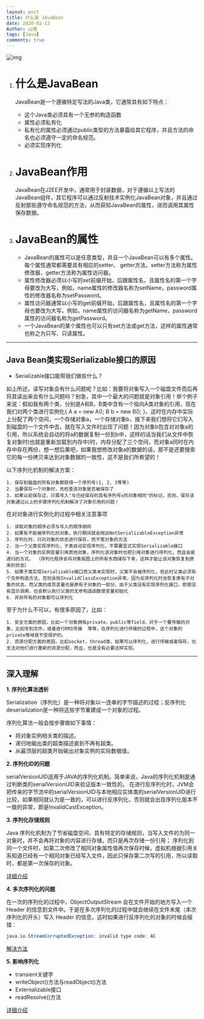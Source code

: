 ```yaml
---
layout: post
title: 什么是 JavaBean
date: 2020-02-13
Author: 山猪
tags: [Java]
comments: true
---
```

![img](https://docs.oracle.com/javase/8/docs/technotes/guides/beans/spec/images/beancontext.gif)

<!-- more -->

1. # 什么是JavaBean

    JavaBean是一个遵循特定写法的Java类，它通常具有如下特点：

    * 这个Java类必须具有一个无参的构造函数
    * 属性必须私有化
    * 私有化的属性必须通过public类型的方法暴露给其它程序，并且方法的命名也必须遵守一定的命名规范。
    * 必须实现序列化

2. # JavaBean作用

    JavaBean在J2EE开发中，通常用于封装数据，对于遵循以上写法的JavaBean组件，其它程序可以通过反射技术实例化JavaBean对象，并且通过反射那些遵守命名规范的方法，从而获知JavaBean的属性，进而调用其属性保存数据。

3. # JavaBean的属性

    * JavaBean的属性可以是任意类型，并且一个JavaBean可以有多个属性。每个属性通常都需要具有相应的setter、 getter方法，setter方法称为属性修改器，getter方法称为属性访问器。
    * 属性修改器必须以小写的set前缀开始，后跟属性名，且属性名的第一个字母要改为大写，例如，name属性的修改器名称为setName，password属性的修改器名称为setPassword。
    * 属性访问器通常以小写的get前缀开始，后跟属性名，且属性名的第一个字母也要改为大写，例如，name属性的访问器名称为getName，password属性的访问器名称为getPassword。
    * 一个JavaBean的某个属性也可以只有set方法或get方法，这样的属性通常也称之为只写、只读属性。

---

## Java Bean类实现Serializable接口的原因

* Serializable接口能帮我们做些什么？

如上所述，读写对象会有什么问题呢？比如：我要将对象写入一个磁盘文件而后再将其读出来会有什么问题吗？别急，其中一个最大的问题就是对象引用！举个例子来说：假如我有两个类，分别是A和B，B类中含有一个指向A类对象的引用，现在我们对两个类进行实例化{ A a = new A(); B b = new B(); }，这时在内存中实际上分配了两个空间，一个存储对象a，一个存储对象b，接下来我们想将它们写入到磁盘的一个文件中去，就在写入文件时出现了问题！因为对象b包含对对象a的引用，所以系统会自动的将a的数据复制一份到b中，这样的话当我们从文件中恢复对象时(也就是重新加载到内存中)时，内存分配了三个空间，而对象a同时在内存中存在两份，想一想后果吧，如果我想修改对象a的数据的话，那不是还要搜索它的每一份拷贝来达到对象数据的一致性，这不是我们所希望的！


以下序列化机制的解决方案：

    1. 保存到磁盘的所有对象都获得一个序列号(1, 2, 3等等)
    2. 当要保存一个对象时，先检查该对象是否被保存了
    3. 如果以前保存过，只需写入"与已经保存的具有序列号x的对象相同"的标记，否则，保存该对象通过以上的步骤序列化机制解决了对象引用的问题！


在对对象进行实例化的过程中相关注意事项

    1. 读取对象的顺序必须与写入的顺序相同
    2. 如果有不能被序列化的对象，执行期间就会抛出NotSerializableException异常
    3. 序列化时，只对对象的状态进行保存，而不管对象的方法
    2. 当一个父类实现序列化，子类自动实现序列化，不需要显式实现Serializable接口
    4. 当一个对象的实例变量引用其他对象，序列化该对象时也把引用对象进行序列化，而且会是递归的方式。 （序列化程序会将对象版图上的所有东西储存下来，这样才能让该对象恢复到原来的状态）
    5. 如果子类实现Serializable接口而父类未实现时，父类不会被序列化，但此时父类必须有个无参构造方法，否则会抛InvalidClassException异常，因为反序列化时会恢复原有子对象的状态，而父类的成员变量也是原有子对象的一部分。由于父类没有实现序列化接口，即使没有显示调用，也会默认执行父类的无参构造函数使变量初始化
    6. 并非所有的对象都可以序列化

至于为什么不可以，有很多原因了，比如：

    1. 安全方面的原因，比如一个对象拥有private，public等field，对于一个要传输的对象，比如写到文件，或者进行RMI传输  等等，在序列化进行传输的过程中，这个对象的private等域是不受保护的。
    2. 资源分配方面的原因，比如socket，thread类，如果可以序列化，进行传输或者保存，也无法对他们进行重新的资源分配，而且，也是没有必要这样实现。

---

## 深入理解

**1. 序列化算法透析**

Serialization（序列化）是一种将对象以一连串的字节描述的过程；反序列化deserialization是一种将这些字节重建成一个对象的过程。

序列化算法一般会按步骤做如下事情：

- 将对象实例相关类的描述。
- 递归地输出类的超类描述直到不再有超类。
- 从最顶层的超类开始输出对象实例的实际数据值。


**2. 序列化ID的问题**

serialVersionUID适用于JAVA的序列化机制。简单来说，Java的序列化机制是通过判断类的serialVersionUID来验证版本一致性的。
在进行反序列化时，JVM会把传来的字节流中的serialVersionUID与本地相应实体类的serialVersionUID进行比较，如果相同就认为是一致的，可以进行反序列化，否则就会出现序列化版本不一致的异常，即是InvalidCastException。

**3. 序列化存储规则**

Java 序列化机制为了节省磁盘空间，具有特定的存储规则，当写入文件的为同一对象时，并不会再将对象的内容进行存储，而只是再次存储一份引用；
序列化到同一个文件时，如第二次修改了相同对象属性值再次保存时候，虚拟机根据引用关系知道已经有一个相同对象已经写入文件，因此只保存第二次写的引用，所以读取时，都是第一次保存的对象。

[详细介绍](https://www.ibm.com/developerworks/cn/java/j-lo-serial/)

**4. 多次序列化的问题**

在一次的序列化的过程中，ObjectOutputStream 会在文件开始的地方写入一个 Header 的信息到文件中。于是在多次序列化的过程中就会继续在文件末尾（本次序列化的开头）写入 Header 的信息，这时如果进行反序列化的对象的时候会报错：

```java
java.io.StreamCorruptedException: invalid type code: AC
```

[解决方法](http://blog.sina.com.cn/s/blog_6145ed810100z143.html)

**5. 影响序列化**

- transient关键字
- writeObject()方法与readObject()方法
- Externalizable接口
- readResolve()方法

[详细介绍](http://developer.51cto.com/art/201202/317181.htm)